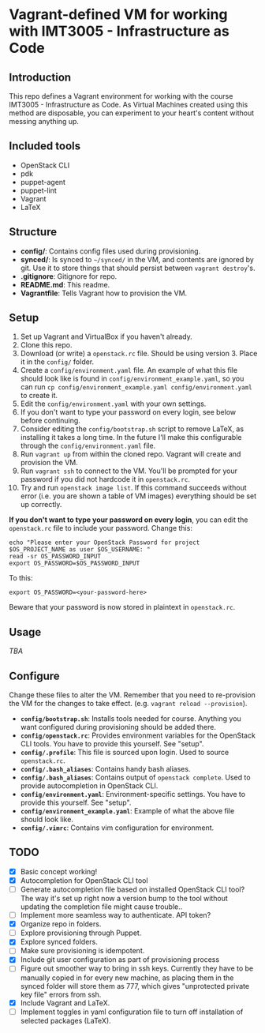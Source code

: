 # Vagrant-defined VM for working with IMT3005 - Infrastructure as Code

## Introduction

This repo defines a Vagrant environment for working with the course IMT3005 - Infrastructure as Code. As Virtual Machines created using this method are disposable, you can experiment to your heart's content without messing anything up.

## Included tools

* OpenStack CLI
* pdk
* puppet-agent
* puppet-lint
* Vagrant
* LaTeX

## Structure

* **config/**: Contains config files used during provisioning.
* **synced/**: Is synced to `~/synced/` in the VM, and contents are ignored by git. Use it to store things that should persist between `vagrant destroy`'s.
* **.gitignore**: Gitignore for repo.
* **README.md**: This readme.
* **Vagrantfile**: Tells Vagrant how to provision the VM.

## Setup

1. Set up Vagrant and VirtualBox if you haven't already.
1. Clone this repo.
1. Download (or write) a `openstack.rc` file. Should be using version 3. Place it in the `config/` folder.
1. Create a `config/environment.yaml` file. An example of what this file should look like is found in `config/environment_example.yaml`, so you can run `cp config/environment_example.yaml config/environment.yaml` to create it.
1. Edit the `config/environment.yaml` with your own settings.
1. If you don't want to type your password on every login, see below before continuing.
1. Consider editing the `config/bootstrap.sh` script to remove LaTeX, as installing it takes a long time. In the future I'll make this configurable through the `config/environment.yaml` file.
1. Run `vagrant up` from within the cloned repo. Vagrant will create and provision the VM.
1. Run `vagrant ssh` to connect to the VM. You'll be prompted for your password if you did not hardcode it in `openstack.rc`.
1. Try and run `openstack image list`. If this command succeeds without error (i.e. you are shown a table of VM images) everything should be set up correctly.

**If you don't want to type your password on every login**, you can edit the `openstack.rc` file to include your password. Change this:

```
echo "Please enter your OpenStack Password for project $OS_PROJECT_NAME as user $OS_USERNAME: "
read -sr OS_PASSWORD_INPUT
export OS_PASSWORD=$OS_PASSWORD_INPUT
```

To this:

```
export OS_PASSWORD=<your-password-here>
```

Beware that your password is now stored in plaintext in `openstack.rc`.

## Usage

*TBA*

## Configure

Change these files to alter the VM. Remember that you need to re-provision the VM for the changes to take effect. (e.g. `vagrant reload --provision`).

* **`config/bootstrap.sh`**: Installs tools needed for course. Anything you want configured during provisioning should be added there.
* **`config/openstack.rc`**: Provides environment variables for the OpenStack CLI tools. You have to provide this yourself. See "setup".
* **`config/.profile`**: This file is sourced upon login. Used to source `openstack.rc`.
* **`config/.bash_aliases`**: Contains handy bash aliases.
* **`config/.bash_aliases`**: Contains output of `openstack complete`. Used to provide autocompletion in OpenStack CLI.
* **`config/environment.yaml`**: Environment-specific settings. You have to provide this yourself. See "setup".
* **`config/environment_example.yaml`**: Example of what the above file should look like.
* **`config/.vimrc`**: Contains vim configuration for environment.

## TODO

- [x] Basic concept working!
- [x] Autocompletion for OpenStack CLI tool
- [ ] Generate autocompletion file based on installed OpenStack CLI tool? The way it's set up right now a version bump to the tool without updating the completion file might cause trouble..
- [ ] Implement more seamless way to authenticate. API token?
- [x] Organize repo in folders.
- [ ] Explore provisioning through Puppet.
- [x] Explore synced folders.
- [ ] Make sure provisioning is idempotent.
- [x] Include git user configuration as part of provisioning process
- [ ] Figure out smoother way to bring in ssh keys. Currently they have to be manually copied in for every new machine, as placing them in the synced folder will store them as 777, which gives "unprotected private key file" errors from ssh.
- [x] Include Vagrant and LaTeX.
- [ ] Implement toggles in yaml configuration file to turn off installation of selected packages (LaTeX).
